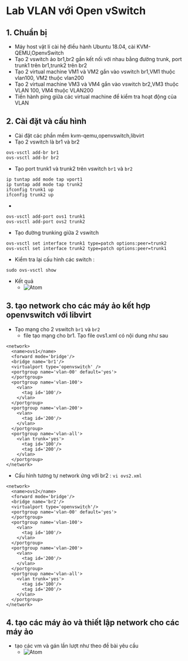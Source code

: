 # Lab VLAN với Open vSwitch # 
## 1. Chuẩn bị ## 
- Máy host vật lí cài hệ điều hành Ubuntu 18.04, cài KVM-QEMU,OpenvSwitch
- Tạo 2 vswitch ảo br1,br2 gắn kết nối với nhau bằng đường trunk, port trunk1 trên br1,trunk2 trên br2
- Tạo 2 virtual machine VM1 và VM2 gắn vào vswitch br1,VM1 thuộc vlan100, VM2 thuộc vlan200
- Tạo 2 virtual machine VM3 và VM4 gắn vào vswitch br2,VM3 thuộc VLAN 100, VM4 thuộc VLAN200
- Tiến hành ping giữa các virtual machine để kiểm tra hoạt động của VLAN 

## 2. Cài đặt và cấu hình 
- Cài đặt các phần mềm kvm-qemu,openvswitch,libvirt 
- Tạo 2 vswitch là br1 và br2
```
ovs-vsctl add-br br1
ovs-vsctl add-br br2
```
- Tạo port trunk1 và trunk2 trên vswitch `br1` và `br2`
```
ip tuntap add mode tap vport1 
ip tuntap add mode tap trunk2
ifconfig trunk1 up
ifconfig trunk2 up
```
- 
```
ovs-vsctl add-port ovs1 trunk1
ovs-vsctl add-port ovs2 trunk2
```
- Tạo đường trunking giữa 2 vswitch 
```
ovs-vsctl set interface trunk1 type=patch options:peer=trunk2
ovs-vsctl set interface trunk2 type=patch options:peer=trunk1
```
- Kiểm tra lại cấu hình các switch : 
```
sudo ovs-vsctl show 
```
- Kết quả 
   - ![Atom](https://i.imgur.com/apuuvcY.png)

## 3. tạo network cho các máy ảo kết hợp openvswitch với libvirt 
- Tạo mạng cho 2 vswitch `br1` và `br2`
  - file tạo mạng cho br1. Tạo file ovs1.xml có nội dung như sau 
```
<network>
  <name>ovs1</name>
  <forward mode='bridge'/>
  <bridge name='br1'/>
  <virtualport type='openvswitch' />
  <portgroup name='vlan-00' default='yes'>
  </portgroup>
  <portgroup name='vlan-100'>
    <vlan>
      <tag id='100'/>
    </vlan>
  </portgroup>
  <portgroup name='vlan-200'>
    <vlan>
      <tag id='200'/>
    </vlan>
  </portgroup>
  <portgroup name='vlan-all'>
    <vlan trunk='yes'>
      <tag id='100'/>
      <tag id='200'/>
    </vlan>
  </portgroup>
</network>
```
- Cấu hình tương tự network ứng với br2 : `vi ovs2.xml`
```
<network>
  <name>ovs2</name>
  <forward mode='bridge'/>
  <bridge name='br2'/>
  <virtualport type='openvswitch'/>
  <portgroup name='vlan-00' default='yes'>
  </portgroup>
  <portgroup name='vlan-100'>
    <vlan>
      <tag id='100'/>
    </vlan>
  </portgroup>
  <portgroup name='vlan-200'>
    <vlan>
      <tag id='200'/>
    </vlan>
  </portgroup>
  <portgroup name='vlan-all'>
    <vlan trunk='yes'>
      <tag id='100'/>
      <tag id='200'/>
    </vlan>
  </portgroup>
</network>
```
## 4. tạo các máy ảo và thiết lập network cho các máy ảo 
- tạo các vm và gán lần lượt như theo đề bài yêu cầu 
   - ![Atom](https://i.imgur.com/HhG8gQF.png)

